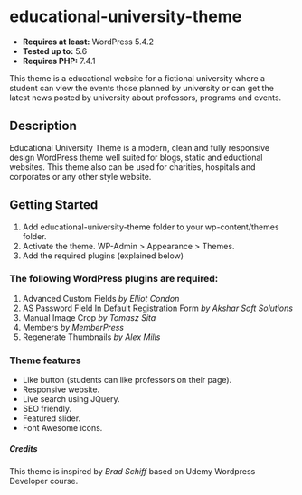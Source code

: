 # educational-university-theme
- **Requires at least:** WordPress 5.4.2
- **Tested up to:** 5.6
- **Requires PHP:** 7.4.1

This theme is a educational website for a fictional university where a student can view the events those planned by university or can get the latest news posted by university about professors, programs and events.

## Description
Educational University Theme is a modern, clean and fully responsive design WordPress theme well suited for blogs, static and eductional websites.
This theme also can be used for charities, hospitals and corporates or any other style website.

## Getting Started
1. Add educational-university-theme folder to your wp-content/themes folder.
2. Activate the theme. WP-Admin > Appearance > Themes.
3. Add the required plugins (explained below)

### The following WordPress plugins are required:
1. Advanced Custom Fields *by Elliot Condon*
2. AS Password Field In Default Registration Form *by Akshar Soft Solutions*
3. Manual Image Crop *by Tomasz Sita*
4. Members *by MemberPress*
5. Regenerate Thumbnails *by Alex Mills*

### Theme features
- Like button (students can like professors on their page).
- Responsive website.
- Live search using JQuery.
- SEO friendly.
- Featured slider.
- Font Awesome icons.

##### Credits
This theme is inspired by *Brad Schiff* based on Udemy Wordpress Developer course.
